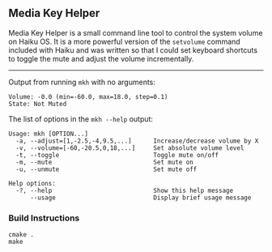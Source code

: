 ## Media Key Helper

Media Key Helper is a small command line tool to control the system volume on Haiku OS.  It is a more powerful version of the `setvolume` command included with Haiku and was written so that I could set keyboard shortcuts to toggle the mute and adjust the volume incrementally.

------------------------------------------------------------

Output from running `mkh` with no arguments:
```
Volume: -0.0 (min=-60.0, max=18.0, step=0.1)
State: Not Muted
```

The list of options in the `mkh --help` output:
```
Usage: mkh [OPTION...]
  -a, --adjust=[1,-2.5,-4,9.5,...]      Increase/decrease volume by X
  -v, --volume=[-60,-20.5,0,18,...]     Set absolute volume level
  -t, --toggle                          Toggle mute on/off
  -m, --mute                            Set mute on
  -u, --unmute                          Set mute off

Help options:
  -?, --help                            Show this help message
      --usage                           Display brief usage message
```

### Build Instructions

```
cmake .
make
```
